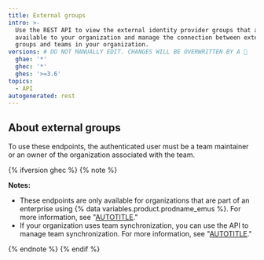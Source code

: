 ```yaml
---
title: External groups
intro: >-
  Use the REST API to view the external identity provider groups that are
  available to your organization and manage the connection between external
  groups and teams in your organization.
versions: # DO NOT MANUALLY EDIT. CHANGES WILL BE OVERWRITTEN BY A 🤖
  ghae: '*'
  ghec: '*'
  ghes: '>=3.6'
topics:
  - API
autogenerated: rest
---
```


## About external groups

To use these endpoints, the authenticated user must be a team maintainer or an owner of the organization associated with the team.

{% ifversion ghec %}
{% note %}

**Notes:**

- These endpoints are only available for organizations that are part of an enterprise using {% data variables.product.prodname_emus %}. For more information, see "[AUTOTITLE](/admin/identity-and-access-management/using-enterprise-managed-users-for-iam/about-enterprise-managed-users)."
- If your organization uses team synchronization, you can use the API to manage team synchronization. For more information, see "[AUTOTITLE](/rest/teams/team-sync)."

{% endnote %}
{% endif %}

<!-- Content after this section is automatically generated -->
